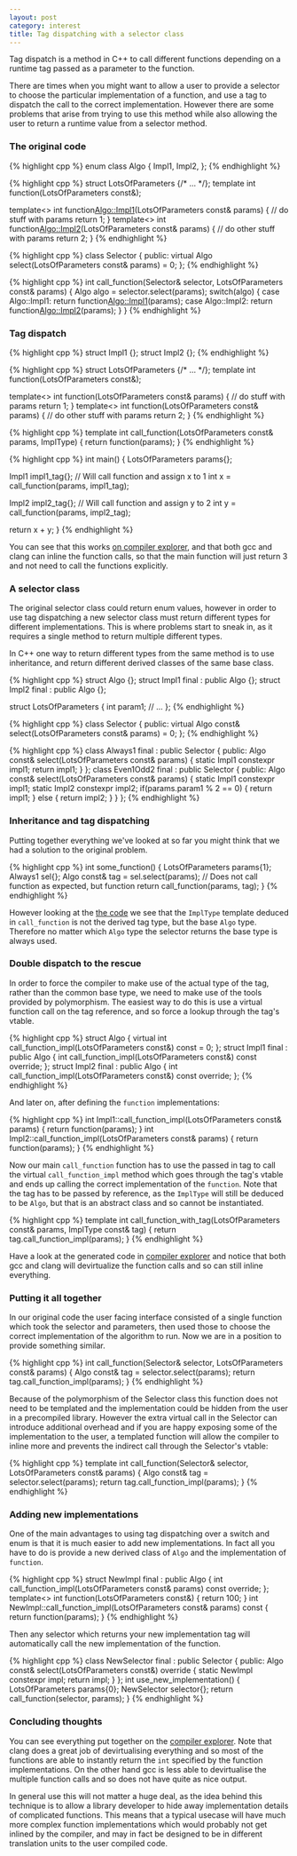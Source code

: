 ```yaml
---
layout: post
category: interest
title: Tag dispatching with a selector class
---
```


Tag dispatch is a method in C++ to call different functions depending on a
runtime tag passed as a parameter to the function.

There are times when you might want to allow a user to provide a selector to
choose the particular implementation of a function, and use a tag to dispatch
the call to the correct implementation. However there are some problems that
arise from trying to use this method while also allowing the user to return a
runtime value from a selector method.

<!--end-excerpt-->

### The original code


{% highlight cpp %}
enum class Algo {
  Impl1,
  Impl2,
};
{% endhighlight %}

{% highlight cpp %}
struct LotsOfParameters {/* ... */};
template<Algo algo>
int function(LotsOfParameters const&);

template<>
int function<Algo::Impl1>(LotsOfParameters const& params) {
  // do stuff with params
  return 1;
}
template<>
int function<Algo::Impl2>(LotsOfParameters const& params) {
  // do other stuff with params
  return 2;
}
{% endhighlight %}

{% highlight cpp %}
class Selector {
 public:
  virtual Algo select(LotsOfParameters const& params) = 0;
};
{% endhighlight %}


{% highlight cpp %}
int call_function(Selector& selector, LotsOfParameters const& params) {
  Algo algo = selector.select(params);
  switch(algo) {
  case Algo::Impl1:
    return function<Algo::Impl1>(params);
  case Algo::Impl2:
    return function<Algo::Impl2>(params);
  }
}
{% endhighlight %}



### Tag dispatch

{% highlight cpp %}
struct Impl1 {};
struct Impl2 {};
{% endhighlight %}


{% highlight cpp %}
struct LotsOfParameters {/* ... */};
template<typename T>
int function(LotsOfParameters const&);

template<>
int function<Impl1>(LotsOfParameters const& params) {
  // do stuff with params
  return 1;
}
template<>
int function<Impl2>(LotsOfParameters const& params) {
  // do other stuff with params
  return 2;
}
{% endhighlight %}

{% highlight cpp %}
template<typename ImplType>
int call_function(LotsOfParameters const& params, ImplType) {
  return function<ImplType>(params);
}
{% endhighlight %}

{% highlight cpp %}
int main() {
  LotsOfParameters params{};

  Impl1 impl1_tag{};
  // Will call function<Impl1> and assign x to 1
  int x = call_function(params, impl1_tag);

  Impl2 impl2_tag{};
  // Will call function<Impl2> and assign y to 2
  int y = call_function(params, impl2_tag);

  return x + y;
}
{% endhighlight %}

You can see that this works [on compiler explorer][tag-dispatch-mk1], and that
both gcc and clang can inline the function calls, so that the main function
will just return 3 and not need to call the functions explicitly.

### A selector class

The original selector class could return enum values, however in order to use
tag dispatching a new selector class must return different types for different
implementations. This is where problems start to sneak in, as it requires a
single method to return multiple different types.

In C++ one way to return different types from the same method is to use
inheritance, and return different derived classes of the same base class.

{% highlight cpp %}
struct Algo {};
struct Impl1 final : public Algo {};
struct Impl2 final : public Algo {};

struct LotsOfParameters {
  int param1;
  // ...
};
{% endhighlight %}

{% highlight cpp %}
class Selector {
 public:
  virtual Algo const& select(LotsOfParameters const& params) = 0;
};
{% endhighlight %}

{% highlight cpp %}
class Always1 final : public Selector {
 public:
  Algo const& select(LotsOfParameters const& params) {
    static Impl1 constexpr impl1;
    return impl1;
  }
};
class Even1Odd2 final : public Selector {
 public:
  Algo const& select(LotsOfParameters const& params) {
    static Impl1 constexpr impl1;
    static Impl2 constexpr impl2;
    if(params.param1 % 2 == 0) {
      return impl1;
    } else {
      return impl2;
    }
  }
};
{% endhighlight %}

### Inheritance and tag dispatching

Putting together everything we've looked at so far you might think that we had a
solution to the original problem.

{% highlight cpp %}
int some_function() {
  LotsOfParameters params{1};
  Always1 sel{};
  Algo const& tag = sel.select(params);
  // Does not call function<Impl1> as expected, but function<Algo>
  return call_function(params, tag);
}
{% endhighlight %}

However looking at the [the code][not-compiling] we see that the `ImplType`
template deduced in `call_function` is not the derived tag type, but the base
`Algo` type. Therefore no matter which `Algo` type the selector returns the base
type is always used.

### Double dispatch to the rescue

In order to force the compiler to make use of the actual type of the tag, rather
than the common base type, we need to make use of the tools provided by
polymorphism. The easiest way to do this is use a virtual function call on the
tag reference, and so force a lookup through the tag's vtable.

{% highlight cpp %}
struct Algo {
  virtual int call_function_impl(LotsOfParameters const&) const = 0;
};
struct Impl1 final : public Algo {
  int call_function_impl(LotsOfParameters const&) const override;
};
struct Impl2 final : public Algo {
  int call_function_impl(LotsOfParameters const&) const override;
};
{% endhighlight %}

And later on, after defining the `function` implementations:

{% highlight cpp %}
int Impl1::call_function_impl(LotsOfParameters const& params) {
  return function<Impl1>(params);
}
int Impl2::call_function_impl(LotsOfParameters const& params) {
  return function<Impl2>(params);
}
{% endhighlight %}

Now our main `call_function` function has to use the passed in tag to call the
virtual `call_function_impl` method which goes through the tag's vtable and ends
up calling the correct implementation of the `function`. Note that the tag has
to be passed by reference, as the `ImplType` will still be deduced to be `Algo`,
but that is an abstract class and so cannot be instantiated.

{% highlight cpp %}
template<typename ImplType>
int call_function_with_tag(LotsOfParameters const& params, ImplType const& tag) {
  return tag.call_function_impl(params);
}
{% endhighlight %}

Have a look at the generated code in [compiler explorer][double-dispatch] and
notice that both gcc and clang will devirtualize the function calls and so can
still inline everything.

### Putting it all together

In our original code the user facing interface consisted of a single function
which took the selector and parameters, then used those to choose the correct
implementation of the algorithm to run. Now we are in a position to provide
something similar.

{% highlight cpp %}
int call_function(Selector& selector, LotsOfParameters const& params) {
  Algo const& tag = selector.select(params);
  return tag.call_function_impl(params);
}
{% endhighlight %}

Because of the polymorphism of the Selector class this function does not need
to be templated and the implementation could be hidden from the user in a
precompiled library. However the extra virtual call in the Selector can
introduce additional overhead and if you are happy exposing some of the
implementation to the user, a templated function will allow the compiler to
inline more and prevents the indirect call through the Selector's vtable:

{% highlight cpp %}
template <typename Selector>
int call_function(Selector& selector, LotsOfParameters const& params) {
  Algo const& tag = selector.select(params);
  return tag.call_function_impl(params);
}
{% endhighlight %}

### Adding new implementations

One of the main advantages to using tag dispatching over a switch and enum is
that it is much easier to add new implementations. In fact all you have to do is
provide a new derived class of `Algo` and the implementation of `function`.

{% highlight cpp %}
struct NewImpl final : public Algo {
  int call_function_impl(LotsOfParameters const& params) const override;
};
template<>
int function<NewImpl>(LotsOfParameters const&) {
  return 100;
}
int NewImpl::call_function_impl(LotsOfParameters const& params) const {
  return function<NewImpl>(params);
}
{% endhighlight %}

Then any selector which returns your new implementation tag will automatically
call the new implementation of the function.

{% highlight cpp %}
class NewSelector final : public Selector {
 public:
  Algo const& select(LotsOfParameters const&) override {
    static NewImpl constexpr impl;
    return impl;
  }
};
int use_new_implementation() {
  LotsOfParameters params{0};
  NewSelector selector{};
  return call_function(selector, params);
}
{% endhighlight %}

### Concluding thoughts

You can see everything put together on the [compiler explorer][all-together].
Note that clang does a great job of devirtualising everything and so most of the
functions are able to instantly return the `int` specified by the function
implementations. On the other hand gcc is less able to devirtualise the multiple
function calls and so does not have quite as nice output.

In general use this will not matter a huge deal, as the idea behind this
technique is to allow a library developer to hide away implementation details of
complicated functions. This means that a typical usecase will have much more
complex function implementations which would probably not get inlined by the
compiler, and may in fact be designed to be in different translation units to
the user compiled code.

[tag-dispatch-mk1]: https://godbolt.org/g/YfrKQk
[enum-switch]: https://godbolt.org/g/A4xxMc
[not-compiling]: https://godbolt.org/g/m462q7
[double-dispatch]: https://godbolt.org/g/uRvK2Y
[all-together]: https://godbolt.org/g/hocFv8
